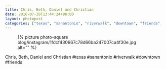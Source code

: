 ```yaml
---
title: Chris, Beth, Daniel and Christian
date: 2016-07-30T13:44:24+00:00
layout: photopost
categories: ["texas", "sanantonio", "riverwalk", "downtown", "friends", "photos", "instagram"]
---
```


<figure class="photo photo--square">
  {% picture photo-square blog/instagram/1fdcf430967c78d66ba247007ca4f30e.jpg alt="" %}
</figure>

Chris, Beth, Daniel and Christian
#texas #sanantonio #riverwalk #downtown #friends
